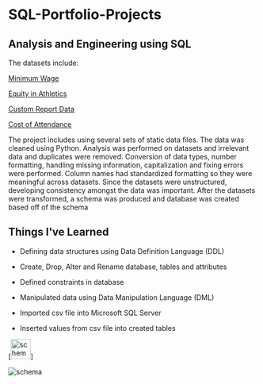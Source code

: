 # SQL-Portfolio-Projects
## Analysis and Engineering using SQL

The datasets include: 

[Minimum Wage](https://www.kaggle.com/datasets/lislejoem/us-minimum-wage-by-state-from-1968-to-2017)

[Equity in Athletics](https://ope.ed.gov/athletics/#/)

[Custom Report Data](https://knightnewhousedata.org/reports) 

[Cost of Attendance](https://nces.ed.gov/ipeds/datacenter/InstitutionByName.aspx?goToReportId=1)


The project includes using several sets of static data files. The data was cleaned using Python. Analysis was performed on datasets and irrelevant data and duplicates were removed. Conversion of data types, number formatting, handling missing information, capitalization and fixing errors were performed. Column names had standardized formatting so they were meaningful across datasets. Since the datasets were unstructured, developing consistency amongst the data was important. After the datasets were transformed, a schema was produced and database was created based off of the schema


## Things I've Learned

* Defining data structures using Data Definition Language (DDL) 

* Create, Drop, Alter and Rename database, tables and attributes 

* Defined constraints in database

* Manipulated data using Data Manipulation Language (DML)

* Imported csv file into Microsoft SQL Server

* Inserted values from csv file into created tables

 [<img src='https://user-images.githubusercontent.com/65563803/195466967-41115b56-4584-4eec-acbf-d9bf4c287185.jpg' alt='schema' height='40'>]

![schema](https://user-images.githubusercontent.com/65563803/195466967-41115b56-4584-4eec-acbf-d9bf4c287185.jpg)
